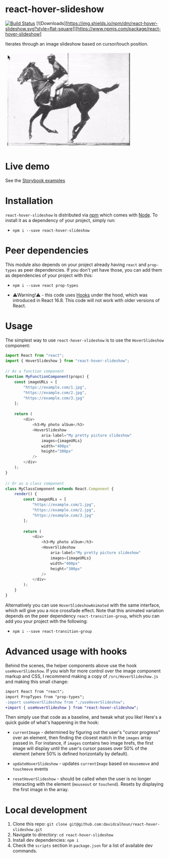 # react-hover-slideshow
[![Build Status](https://travis-ci.org/davidcalhoun/react-hover-slideshow.svg?branch=master)](https://travis-ci.org/davidcalhoun/jstoxml)
[![Downloads][https://img.shields.io/npm/dm/react-hover-slideshow.svg?style=flat-square]][https://www.npmjs.com/package/react-hover-slideshow]

Iterates through an image slideshow based on cursor/touch position.

![Hover slideshow preview](https://raw.githubusercontent.com/davidcalhoun/react-hover-slideshow/master/static/preview.gif)

# Live demo
See the [Storybook examples](https://davidcalhoun.github.io/react-hover-slideshow/index.html)

# Installation
`react-hover-slideshow` is distributed via [npm](https://www.npmjs.com/) which comes with [Node](https://nodejs.org/).  To install it as a dependency of your project, simply run:

* `npm i --save react-hover-slideshow`

# Peer dependencies
This module also depends on your project already having `react` and `prop-types` as peer dependencies.  If you don't yet have those, you can add them as dependencies of your project with this:

* `npm i --save react prop-types`

* ⚠️Warning!⚠️ - this code uses [Hooks](https://reactjs.org/docs/hooks-intro.html) under the hood, which was introduced in React 16.8.  This code will not work with older versions of React. 

# Usage
The simplest way to use `react-hover-slideshow` is to use the `HoverSlideshow` component:

```js
import React from "react";
import { HoverSlideshow } from "react-hover-slideshow";

// As a function component
function MyFunctionComponent(props) {
	const imageURLs = [
		"https://example.com/1.jpg",
		"https://example.com/2.jpg",
		"https://example.com/3.jpg"
	];

	return (
		<div>
			<h3>My photo album</h3>
			<HoverSlideshow
				aria-label="My pretty picture slideshow"
				images={imageURLs}
				width="400px"
				height="300px"
			/>
		</div>
	);
}

// Or as a class component
class MyClassComponent extends React.Component {
	render() {
		const imageURLs = [
			"https://example.com/1.jpg",
			"https://example.com/2.jpg",
			"https://example.com/3.jpg"
		];

		return (
			<div>
				<h3>My photo album</h3>
				<HoverSlideshow
					aria-label="My pretty picture slideshow"
					images={imageURLs}
					width="400px"
					height="300px"
				/>
			</div>
		);
	}
}
```

Alternatively you can use `HoverSlideshowAnimated` with the same interface, which will give you a nice crossfade effect.  Note that this animated variation depends on the peer dependency `react-transition-group`, which you can add you your project with the following:

* `npm i --save react-transition-group`

# Advanced usage with hooks
Behind the scenes, the helper components above use the hook `useHoverSlideshow`.  If you wish for more control over the image component markup and CSS, I recommend making a copy of `/src/HoverSlideshow.js` and making this small change:

```diff
import React from "react";
import PropTypes from "prop-types";
-import useHoverSlideshow from "./useHoverSlideshow";
+import { useHoverSlideshow } from "react-hover-slideshow";
```

Then simply use that code as a baseline, and tweak what you like!  Here's a quick guide of what's happening in the hook:

* `currentImage` - determined by figuring out the user's "cursor progress" over an element, then finding the closest match in the `images` array passed in.  For instance, if `images` contains two image hrefs, the first image will display until the user's cursor passes over 50% of the element (where 50% is defined horizontally by default).

* `updateHoverSlideshow` - updates `currentImage` based on `mousemove` and `touchmove` events

* `resetHoverSlideshow` - should be called when the user is no longer interacting with the element (`mouseout` or `touchend`).  Resets by displaying the first image in the array.

# Local development
1. Clone this repo: `git clone git@github.com:davidcalhoun/react-hover-slideshow.git`
1. Navigate to directory: `cd react-hover-slideshow`
1. Install dev dependencies: `npm i`
1. Check the `scripts` section in `package.json` for a list of available dev commands.
